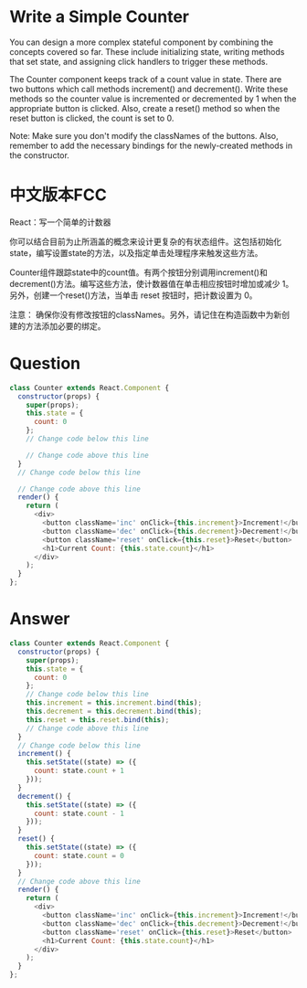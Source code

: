 #  Write a Simple Counter

You can design a more complex stateful component by combining the concepts covered so far. These include initializing state, writing methods that set state, and assigning click handlers to trigger these methods.

The Counter component keeps track of a count value in state. There are two buttons which call methods increment() and decrement(). Write these methods so the counter value is incremented or decremented by 1 when the appropriate button is clicked. Also, create a reset() method so when the reset button is clicked, the count is set to 0.

Note: Make sure you don't modify the classNames of the buttons. Also, remember to add the necessary bindings for the newly-created methods in the constructor.



# 中文版本FCC
React：写一个简单的计数器

你可以结合目前为止所涵盖的概念来设计更复杂的有状态组件。这包括初始化state，编写设置state的方法，以及指定单击处理程序来触发这些方法。

Counter组件跟踪state中的count值。有两个按钮分别调用increment()和decrement()方法。编写这些方法，使计数器值在单击相应按钮时增加或减少 1。另外，创建一个reset()方法，当单击 reset 按钮时，把计数设置为 0。

注意： 确保你没有修改按钮的classNames。另外，请记住在构造函数中为新创建的方法添加必要的绑定。


# Question
```js
class Counter extends React.Component {
  constructor(props) {
    super(props);
    this.state = {
      count: 0
    };
    // Change code below this line

    // Change code above this line
  }
  // Change code below this line

  // Change code above this line
  render() {
    return (
      <div>
        <button className='inc' onClick={this.increment}>Increment!</button>
        <button className='dec' onClick={this.decrement}>Decrement!</button>
        <button className='reset' onClick={this.reset}>Reset</button>
        <h1>Current Count: {this.state.count}</h1>
      </div>
    );
  }
};
```


# Answer
```js
class Counter extends React.Component {
  constructor(props) {
    super(props);
    this.state = {
      count: 0
    };
    // Change code below this line
    this.increment = this.increment.bind(this);
    this.decrement = this.decrement.bind(this);
    this.reset = this.reset.bind(this);
    // Change code above this line
  }
  // Change code below this line
  increment() {
    this.setState((state) => ({
      count: state.count + 1
    }));
  }
  decrement() {
    this.setState((state) => ({
      count: state.count - 1
    }));
  }
  reset() {
    this.setState((state) => ({
      count: state.count = 0
    }));
  }
  // Change code above this line
  render() {
    return (
      <div>
        <button className='inc' onClick={this.increment}>Increment!</button>
        <button className='dec' onClick={this.decrement}>Decrement!</button>
        <button className='reset' onClick={this.reset}>Reset</button>
        <h1>Current Count: {this.state.count}</h1>
      </div>
    );
  }
};
```
